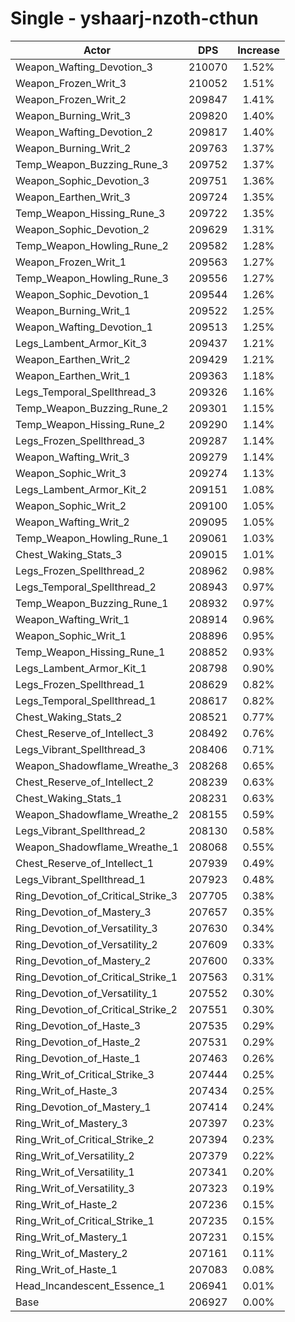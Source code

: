 # Single - yshaarj-nzoth-cthun
| Actor | DPS | Increase |
|---|:---:|:---:|
|Weapon_Wafting_Devotion_3|210070|1.52%|
|Weapon_Frozen_Writ_3|210052|1.51%|
|Weapon_Frozen_Writ_2|209847|1.41%|
|Weapon_Burning_Writ_3|209820|1.40%|
|Weapon_Wafting_Devotion_2|209817|1.40%|
|Weapon_Burning_Writ_2|209763|1.37%|
|Temp_Weapon_Buzzing_Rune_3|209752|1.37%|
|Weapon_Sophic_Devotion_3|209751|1.36%|
|Weapon_Earthen_Writ_3|209724|1.35%|
|Temp_Weapon_Hissing_Rune_3|209722|1.35%|
|Weapon_Sophic_Devotion_2|209629|1.31%|
|Temp_Weapon_Howling_Rune_2|209582|1.28%|
|Weapon_Frozen_Writ_1|209563|1.27%|
|Temp_Weapon_Howling_Rune_3|209556|1.27%|
|Weapon_Sophic_Devotion_1|209544|1.26%|
|Weapon_Burning_Writ_1|209522|1.25%|
|Weapon_Wafting_Devotion_1|209513|1.25%|
|Legs_Lambent_Armor_Kit_3|209437|1.21%|
|Weapon_Earthen_Writ_2|209429|1.21%|
|Weapon_Earthen_Writ_1|209363|1.18%|
|Legs_Temporal_Spellthread_3|209326|1.16%|
|Temp_Weapon_Buzzing_Rune_2|209301|1.15%|
|Temp_Weapon_Hissing_Rune_2|209290|1.14%|
|Legs_Frozen_Spellthread_3|209287|1.14%|
|Weapon_Wafting_Writ_3|209279|1.14%|
|Weapon_Sophic_Writ_3|209274|1.13%|
|Legs_Lambent_Armor_Kit_2|209151|1.08%|
|Weapon_Sophic_Writ_2|209100|1.05%|
|Weapon_Wafting_Writ_2|209095|1.05%|
|Temp_Weapon_Howling_Rune_1|209061|1.03%|
|Chest_Waking_Stats_3|209015|1.01%|
|Legs_Frozen_Spellthread_2|208962|0.98%|
|Legs_Temporal_Spellthread_2|208943|0.97%|
|Temp_Weapon_Buzzing_Rune_1|208932|0.97%|
|Weapon_Wafting_Writ_1|208914|0.96%|
|Weapon_Sophic_Writ_1|208896|0.95%|
|Temp_Weapon_Hissing_Rune_1|208852|0.93%|
|Legs_Lambent_Armor_Kit_1|208798|0.90%|
|Legs_Frozen_Spellthread_1|208629|0.82%|
|Legs_Temporal_Spellthread_1|208617|0.82%|
|Chest_Waking_Stats_2|208521|0.77%|
|Chest_Reserve_of_Intellect_3|208492|0.76%|
|Legs_Vibrant_Spellthread_3|208406|0.71%|
|Weapon_Shadowflame_Wreathe_3|208268|0.65%|
|Chest_Reserve_of_Intellect_2|208239|0.63%|
|Chest_Waking_Stats_1|208231|0.63%|
|Weapon_Shadowflame_Wreathe_2|208155|0.59%|
|Legs_Vibrant_Spellthread_2|208130|0.58%|
|Weapon_Shadowflame_Wreathe_1|208068|0.55%|
|Chest_Reserve_of_Intellect_1|207939|0.49%|
|Legs_Vibrant_Spellthread_1|207923|0.48%|
|Ring_Devotion_of_Critical_Strike_3|207705|0.38%|
|Ring_Devotion_of_Mastery_3|207657|0.35%|
|Ring_Devotion_of_Versatility_3|207630|0.34%|
|Ring_Devotion_of_Versatility_2|207609|0.33%|
|Ring_Devotion_of_Mastery_2|207600|0.33%|
|Ring_Devotion_of_Critical_Strike_1|207563|0.31%|
|Ring_Devotion_of_Versatility_1|207552|0.30%|
|Ring_Devotion_of_Critical_Strike_2|207551|0.30%|
|Ring_Devotion_of_Haste_3|207535|0.29%|
|Ring_Devotion_of_Haste_2|207531|0.29%|
|Ring_Devotion_of_Haste_1|207463|0.26%|
|Ring_Writ_of_Critical_Strike_3|207444|0.25%|
|Ring_Writ_of_Haste_3|207434|0.25%|
|Ring_Devotion_of_Mastery_1|207414|0.24%|
|Ring_Writ_of_Mastery_3|207397|0.23%|
|Ring_Writ_of_Critical_Strike_2|207394|0.23%|
|Ring_Writ_of_Versatility_2|207379|0.22%|
|Ring_Writ_of_Versatility_1|207341|0.20%|
|Ring_Writ_of_Versatility_3|207323|0.19%|
|Ring_Writ_of_Haste_2|207236|0.15%|
|Ring_Writ_of_Critical_Strike_1|207235|0.15%|
|Ring_Writ_of_Mastery_1|207231|0.15%|
|Ring_Writ_of_Mastery_2|207161|0.11%|
|Ring_Writ_of_Haste_1|207083|0.08%|
|Head_Incandescent_Essence_1|206941|0.01%|
|Base|206927|0.00%|
